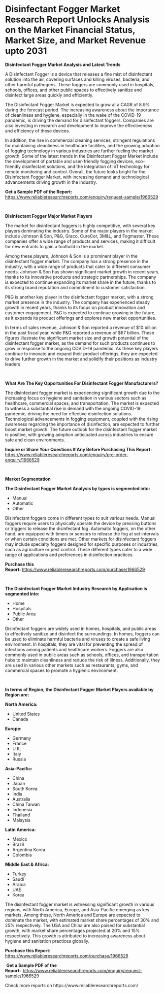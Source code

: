 <p><h1>Disinfectant Fogger Market Research Report Unlocks Analysis on the Market Financial Status, Market Size, and Market Revenue upto 2031</h1></p><p><strong>Disinfectant Fogger Market Analysis and Latest Trends</strong></p>
<p><p>A Disinfectant Fogger is a device that releases a fine mist of disinfectant solution into the air, covering surfaces and killing viruses, bacteria, and other harmful pathogens. These foggers are commonly used in hospitals, schools, offices, and other public spaces to effectively sanitize and disinfect large areas quickly and efficiently.</p><p>The Disinfectant Fogger Market is expected to grow at a CAGR of 8.9% during the forecast period. The increasing awareness about the importance of cleanliness and hygiene, especially in the wake of the COVID-19 pandemic, is driving the demand for disinfectant foggers. Companies are also investing in research and development to improve the effectiveness and efficiency of these devices.</p><p>In addition, the rise in commercial cleaning services, stringent regulations for maintaining cleanliness in healthcare facilities, and the growing adoption of fogging technology in various industries are further fueling the market growth. Some of the latest trends in the Disinfectant Fogger Market include the development of portable and user-friendly fogging devices, eco-friendly disinfectant solutions, and the integration of IoT technology for remote monitoring and control. Overall, the future looks bright for the Disinfectant Fogger Market, with increasing demand and technological advancements driving growth in the industry.</p></p>
<p><strong>Get a Sample PDF of the Report:&nbsp;</strong> <a href="https://www.reliableresearchreports.com/enquiry/request-sample/1966529">https://www.reliableresearchreports.com/enquiry/request-sample/1966529</a></p>
<p>&nbsp;</p>
<p><strong>Disinfectant Fogger Major Market Players</strong></p>
<p><p>The market for disinfectant foggers is highly competitive, with several key players dominating the industry. Some of the major players in the market include Johnson & Son, P&G, Graco, CureCor, 3M&L, and Fogmaster. These companies offer a wide range of products and services, making it difficult for new entrants to gain a foothold in the market.</p><p>Among these players, Johnson & Son is a prominent player in the disinfectant fogger market. The company has a strong presence in the industry, with a wide range of products that cater to different consumer needs. Johnson & Son has shown significant market growth in recent years, thanks to its innovative products and strategic partnerships. The company is expected to continue expanding its market share in the future, thanks to its strong brand reputation and commitment to customer satisfaction.</p><p>P&G is another key player in the disinfectant fogger market, with a strong market presence in the industry. The company has experienced steady growth in recent years, thanks to its focus on product innovation and customer engagement. P&G is expected to continue growing in the future, as it expands its product offerings and explores new market opportunities.</p><p>In terms of sales revenue, Johnson & Son reported a revenue of $10 billion in the past fiscal year, while P&G reported a revenue of $67 billion. These figures illustrate the significant market size and growth potential of the disinfectant fogger market, as the demand for such products continues to grow in response to the ongoing COVID-19 pandemic. As these key players continue to innovate and expand their product offerings, they are expected to drive further growth in the market and solidify their positions as industry leaders.</p></p>
<p>&nbsp;</p>
<p><strong>What Are The Key Opportunities For Disinfectant Fogger Manufacturers?</strong></p>
<p><p>The disinfectant fogger market is experiencing significant growth due to the increasing focus on hygiene and sanitation in various sectors such as healthcare, commercial spaces, and transportation. The market is expected to witness a substantial rise in demand with the ongoing COVID-19 pandemic, driving the need for effective disinfection solutions. Technological advancements in fogging equipment, coupled with the rising awareness regarding the importance of disinfection, are expected to further boost market growth. The future outlook for the disinfectant fogger market is positive, with growing adoption anticipated across industries to ensure safe and clean environments.</p></p>
<p><strong>Inquire or Share Your Questions If Any Before Purchasing This Report:</strong> <a href="https://www.reliableresearchreports.com/enquiry/pre-order-enquiry/1966529">https://www.reliableresearchreports.com/enquiry/pre-order-enquiry/1966529</a></p>
<p>&nbsp;</p>
<p><strong>Market Segmentation</strong></p>
<p><strong>The Disinfectant Fogger Market Analysis by types is segmented into:</strong></p>
<p><ul><li>Manual</li><li>Automatic</li><li>Other</li></ul></p>
<p><p>Disinfectant foggers come in different types to suit various needs. Manual foggers require users to physically operate the device by pressing buttons or triggers to release the disinfectant fog. Automatic foggers, on the other hand, are equipped with timers or sensors to release the fog at set intervals or when certain conditions are met. Other markets for disinfectant foggers may include specialty foggers designed for specific purposes or industries, such as agriculture or pest control. These different types cater to a wide range of applications and preferences in disinfection practices.</p></p>
<p><strong>Purchase this Report:&nbsp;</strong><a href="https://www.reliableresearchreports.com/purchase/1966529">https://www.reliableresearchreports.com/purchase/1966529</a></p>
<p>&nbsp;</p>
<p><strong>The Disinfectant Fogger Market Industry Research by Application is segmented into:</strong></p>
<p><ul><li>Home</li><li>Hospitals</li><li>Public Area</li><li>Other</li></ul></p>
<p><p>Disinfectant foggers are widely used in homes, hospitals, and public areas to effectively sanitize and disinfect the surroundings. In homes, foggers can be used to eliminate harmful bacteria and viruses to create a safe living environment. In hospitals, they are vital for preventing the spread of infections among patients and healthcare workers. Foggers are also commonly used in public areas such as schools, offices, and transportation hubs to maintain cleanliness and reduce the risk of illness. Additionally, they are used in various other markets such as restaurants, gyms, and commercial spaces to promote a hygienic environment.</p></p>
<p>&nbsp;</p>
<p><strong>In terms of Region, the Disinfectant Fogger Market Players available by Region are:</strong></p>
<p>
    <p> <strong> North America: </strong>
        <ul>
            <li>United States</li>
            <li>Canada</li>
        </ul>
        </p> 
    <p> <strong> Europe: </strong>
        <ul>
            <li>Germany</li>
            <li>France</li>
            <li>U.K.</li>
            <li>Italy</li>
            <li>Russia</li>
        </ul>
        </p> 
    <p> <strong> Asia-Pacific: </strong>
        <ul>
            <li>China</li>
            <li>Japan</li>
            <li>South Korea</li>
            <li>India</li>
            <li>Australia</li>
            <li>China Taiwan</li>
            <li>Indonesia</li>
            <li>Thailand</li>
            <li>Malaysia</li>
        </ul>
        </p> 
    <p> <strong> Latin America: </strong>
        <ul>
            <li>Mexico</li>
            <li>Brazil</li>
            <li>Argentina Korea</li>
            <li>Colombia</li>
        </ul>
        </p> 
    <p> <strong> Middle East & Africa: </strong>
        <ul>
            <li>Turkey</li>
            <li>Saudi</li>
            <li>Arabia</li>
            <li>UAE</li>
            <li>Korea</li>
        </ul>
    </p>
    </p>
<p><p>The disinfectant fogger market is witnessing significant growth in various regions, with North America, Europe, and Asia-Pacific emerging as key markets. Among these, North America and Europe are expected to dominate the market, with estimated market share percentages of 30% and 25% respectively. The USA and China are also poised for substantial growth, with market share percentages projected at 20% and 15% respectively. This growth is attributed to increasing awareness about hygiene and sanitation practices globally.</p></p>
<p><strong>Purchase this Report: </strong><a href="https://www.reliableresearchreports.com/purchase/1966529">https://www.reliableresearchreports.com/purchase/1966529</a></p>
<p>&nbsp;<strong>Get a Sample PDF of the Report:&nbsp;&nbsp;</strong><a href="https://www.reliableresearchreports.com/enquiry/request-sample/1966529">https://www.reliableresearchreports.com/enquiry/request-sample/1966529</a></p>
<p><strong></strong></p>
<p>Check more reports on https://www.reliableresearchreports.com/</p>